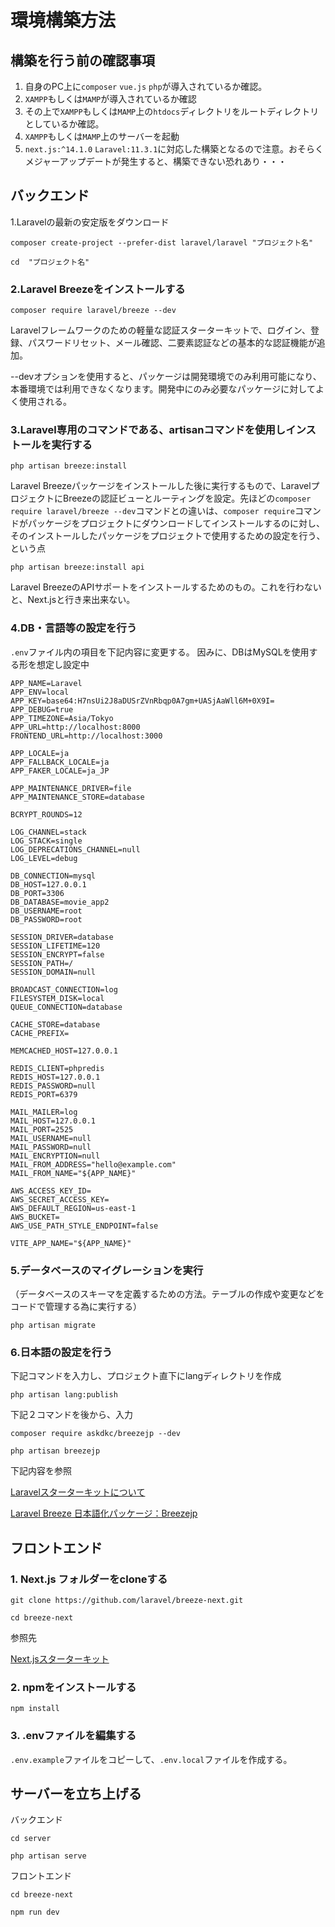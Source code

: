 # 環境構築方法
## 構築を行う前の確認事項
1. 自身のPC上に`composer` `vue.js` `php`が導入されているか確認。
2. `XAMPP`もしくは`MAMP`が導入されているか確認
3. その上で`XAMPP`もしくは`MAMP`上の`htdocs`ディレクトリをルートディレクトリとしているか確認。
4. `XAMPP`もしくは`MAMP`上のサーバーを起動
5.  `next.js:^14.1.0` `Laravel:11.3.1`に対応した構築となるので注意。おそらくメジャーアップデートが発生すると、構築できない恐れあり・・・
## バックエンド
1.Laravelの最新の安定版をダウンロード
```
composer create-project --prefer-dist laravel/laravel "プロジェクト名"
```
```
cd  "プロジェクト名"
```

### 2.Laravel Breezeをインストールする
```
composer require laravel/breeze --dev
```
Laravelフレームワークのための軽量な認証スターターキットで、ログイン、登録、パスワードリセット、メール確認、二要素認証などの基本的な認証機能が追加。

--devオプションを使用すると、パッケージは開発環境でのみ利用可能になり、本番環境では利用できなくなります。開発中にのみ必要なパッケージに対してよく使用される。


### 3.Laravel専用のコマンドである、artisanコマンドを使用しインストールを実行する
```
php artisan breeze:install
```
Laravel Breezeパッケージをインストールした後に実行するもので、LaravelプロジェクトにBreezeの認証ビューとルーティングを設定。先ほどの`composer require laravel/breeze --dev`コマンドとの違いは、`composer require`コマンドがパッケージをプロジェクトにダウンロードしてインストールするのに対し、そのインストールしたパッケージをプロジェクトで使用するための設定を行う、という点
```
php artisan breeze:install api
```
Laravel BreezeのAPIサポートをインストールするためのもの。これを行わないと、Next.jsと行き来出来ない。
### 4.DB・言語等の設定を行う
`.env`ファイル内の項目を下記内容に変更する。
因みに、DBはMySQLを使用する形を想定し設定中
```
APP_NAME=Laravel
APP_ENV=local
APP_KEY=base64:H7nsUi2J8aDUSrZVnRbqp0A7gm+UASjAaWll6M+0X9I=
APP_DEBUG=true
APP_TIMEZONE=Asia/Tokyo
APP_URL=http://localhost:8000
FRONTEND_URL=http://localhost:3000

APP_LOCALE=ja
APP_FALLBACK_LOCALE=ja
APP_FAKER_LOCALE=ja_JP

APP_MAINTENANCE_DRIVER=file
APP_MAINTENANCE_STORE=database

BCRYPT_ROUNDS=12

LOG_CHANNEL=stack
LOG_STACK=single
LOG_DEPRECATIONS_CHANNEL=null
LOG_LEVEL=debug

DB_CONNECTION=mysql
DB_HOST=127.0.0.1
DB_PORT=3306
DB_DATABASE=movie_app2
DB_USERNAME=root
DB_PASSWORD=root

SESSION_DRIVER=database
SESSION_LIFETIME=120
SESSION_ENCRYPT=false
SESSION_PATH=/
SESSION_DOMAIN=null

BROADCAST_CONNECTION=log
FILESYSTEM_DISK=local
QUEUE_CONNECTION=database

CACHE_STORE=database
CACHE_PREFIX=

MEMCACHED_HOST=127.0.0.1

REDIS_CLIENT=phpredis
REDIS_HOST=127.0.0.1
REDIS_PASSWORD=null
REDIS_PORT=6379

MAIL_MAILER=log
MAIL_HOST=127.0.0.1
MAIL_PORT=2525
MAIL_USERNAME=null
MAIL_PASSWORD=null
MAIL_ENCRYPTION=null
MAIL_FROM_ADDRESS="hello@example.com"
MAIL_FROM_NAME="${APP_NAME}"

AWS_ACCESS_KEY_ID=
AWS_SECRET_ACCESS_KEY=
AWS_DEFAULT_REGION=us-east-1
AWS_BUCKET=
AWS_USE_PATH_STYLE_ENDPOINT=false

VITE_APP_NAME="${APP_NAME}"

```
### 5.データベースのマイグレーションを実行
（データベースのスキーマを定義するための方法。テーブルの作成や変更などをコードで管理する為に実行する）
```
php artisan migrate
```
### 6.日本語の設定を行う
下記コマンドを入力し、プロジェクト直下にlangディレクトリを作成
```
php artisan lang:publish
```
下記２コマンドを後から、入力
```
composer require askdkc/breezejp --dev
```
```
php artisan breezejp
```

下記内容を参照

[Laravelスターターキットについて](https://laravel.com/docs/11.x/starter-kits#breeze-and-next)

[Laravel Breeze 日本語化パッケージ：Breezejp](https://github.com/askdkc/breezejp)
## フロントエンド
### 1. Next.js フォルダーをcloneする
```
git clone https://github.com/laravel/breeze-next.git
```
```
cd breeze-next
```
参照先

[Next.jsスターターキット](https://github.com/laravel/breeze-next)

### 2. npmをインストールする
```
npm install
```
### 3. .envファイルを編集する
`.env.example`ファイルをコピーして、`.env.local`ファイルを作成する。

## サーバーを立ち上げる
バックエンド
```
cd server
```
```
php artisan serve
```
フロントエンド
```
cd breeze-next
```
```
npm run dev
``` 
